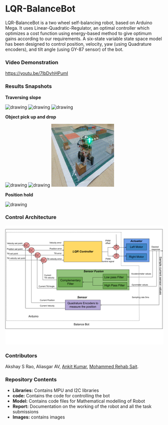 # LQR-BalanceBot
LQR-BalanceBot is a two wheel self-balancing robot, based on Arduino Mega. It uses Linear-Quadratic-Regulator, an optimal controller which optimizes a cost function using energy-based method to give optimum gains according to our requirements. A six-state variable state space model has been designed to control position, velocity, yaw (using Quadrature encoders), and tilt angle (using GY-87 sensor) of the bot.

### Video Demonstration ###
https://youtu.be/7lbDvhHPumI

### Results Snapshots

**Traversing slope**

<p float="left">
  <img src="Images/bridge_first.gif" alt="drawing" width="200" height="200"/>
  <img src="Images/bridge_second.gif" alt="drawing" width="200" height="200"/>
    <img src="Images/bridge_third.gif" alt="drawing" width="200" height="200"/>

</p>

**Object pick up and drop**

<p float="left">
  <img src="Images/first_cut.gif" alt="drawing" width="200" height="200"/>
  <img src="Images/second_cut_no_sound.gif" alt="drawing" width="200" height="200"/>
    <img src="Images/thrid_cut.gif" alt="drawing" width="200" height="200"/>

</p>

**Position hold**

<p float="left">
  <img src="Images/positionhold.gif" alt="drawing" width="300" height="300"/>

</p>

### Control Architecture
<p float="left">
  <img src="Images/Optimal Control (5).png" alt="architecture"/>
</p>


### Contributors
Akshay S Rao, Aliasgar AV, [Ankit Kumar](https://github.com/Ankit-km), [Mohammed Rehab Sait](https://github.com/MohammedRehabS).


### Repository Contents ###
- **Libraries:** Contains MPU and I2C libraries
- **code:** Contains the code for controlling the bot
- **Model:** Contains code files for Mathematical modelling of Robot 
- **Report:** Documentation on the working of the robot and all the task submissions
- **Images:** contains images
